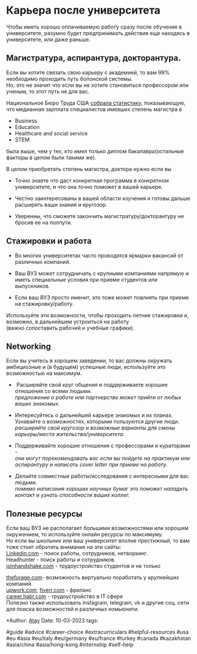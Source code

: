 # Карьера после университета

Чтобы иметь хорошо оплачиваемую работу сразу после обучения в университете, разумно будет предпринимать действия еще находясь в университете, или даже раньше.

## Магистратура, аспирантура, докторантура.

Если вы хотите связать свою карьеру с академией, то вам 99% необходимо проходить путь болонской системы.  
Но, это не значит что если вы не хотите становиться профессором или ученым, то этот путь не для вас.

Национальное Бюро Труда США [собрала статистику](https://www.bls.gov/careeroutlook/2015/article/should-i-get-a-masters-degree.htm), показывающую, что медианная зарплата специалистов имевших степень магистра в

- Business
- Education
- Healthcare and social service
- STEM

была выше, чем у тех, кто имел только диплом бакалавра(остальные факторы в целом были такими же).

В целом приобретать степень магистра, доктора нужно если вы

- Точно знаете что даст конкретная программа в конкретном университете, и что она точно поможет в вашей карьере.  
    
- Честно заинтересованы в вашей области изучения и готовы дальше расширять ваши знания и кругозор.  
    
- Уверенны, что сможете закончить магистратуру/докторантуру не бросив ее на полпути.

## Стажировки и работа

- Во многих университетах часто проводятся ярмарки вакансий от различных компаний.  
    
- Ваш ВУЗ может сотрудничать с крупными компаниями напрямую и иметь специальные условия при приеме студентов или выпускников.  
    
- Если ваш ВУЗ просто именит, это тоже может повлиять при приеме на стажировку/работу.

Используйте эти возможности, чтобы проходить летние стажировки и, возможно, в дальнейшем устроиться на работу  
(важно сопоставить рабочий и учебные графики).

## Networking

Если вы учитесь в хорошем заведении, то вас должны окружать амбициозные и (в будущем) успешные люди, используйте это возможностью на максимум.

-  Расширяйте свой круг общения и поддерживаете хорошие отношения со всеми людьми.  
    _предложение о работе или партнерстве может прийти от любых ваших знакомых._  
    
- Интересуйтесь о дальнейшей карьере знакомых и их планах. Узнавайте о возможностях, которыми пользуются другие люди.  
    _расширяйте свой кругозор и возможные варианты для смены карьеры/места жительства/университета._  
    
- Поддерживайте хорошие отношения с профессорами и кураторами -  
    _они могут порекомендовать вас если вы пойдете на практикум или аспирантуру и написать cover letter при приеме на работу._  
    
- Делайте совместные работы/исследования с интересными для вас людьми.  
    _помимо написания хороших научных бумаг это поможет наладить контакт и узнать способности ваших коллег._

## Полезные ресурсы

  
Если ваш ВУЗ не располагает большими возможностями или хорошим окружением, то используйте онлайн ресурсы по максимуму.  
Но если вы школьник или ваш университет вполне престижный, то вам тоже стоит обратить внимание на эти сайты:  
[Linkedin.com](http://Linkedin.com) - поиск работы, сотрудников, нетворкинг.  
Headhunter - поиск работы и сотрудников.  
[joinhandshake.com](https://joinhandshake.com) - трудоустройство студентов и не только

[theforage.com](https://www.theforage.com/)- возможность виртуально поработать у крупнейших компаний.  
[upwork.com](https://www.upwork.com), [fiverr.com](https://www.fiverr.com/) - фриланс  
[career.habr.com](http://career.habr.com/) - трудоустройство в IT сфере  
Полезно также использовать instagram, telegram, vk и другие соц. сети для поиска возможностей и различных комьюнити.

*Author: [Atay](https://t.me/ataywork)
Date: 10-03-2023
tags:

#guide 
#advice
#career-choice
#extracurriculars
#helpful-resources
#usa
#eu
#asia
#eu/italy
#eu/germany
#eu/france
#turkey
#canada
#kazakhstan
#asia/china 
#asia/hong-kong
#internship 
#self-help











